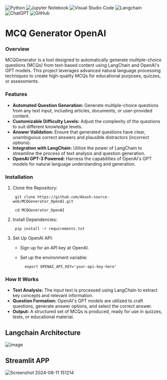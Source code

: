 
![Python](https://img.shields.io/badge/python-3670A0?style=for-the-badge&logo=python&logoColor=ffdd54)
![Jupyter Notebook](https://img.shields.io/badge/jupyter-%23FA0F00.svg?style=for-the-badge&logo=jupyter&logoColor=white)
![Visual Studio Code](https://img.shields.io/badge/Visual%20Studio%20Code-0078d7.svg?style=for-the-badge&logo=visual-studio-code&logoColor=white)
![Langchain](https://img.shields.io/badge/langchain-1C3C3C?style=for-the-badge&logo=langchain&logoColor=white)
![ChatGPT](https://img.shields.io/badge/OpenAI-412991.svg?style=for-the-badge&logo=OpenAI&logoColor=white)
![GitHub](https://img.shields.io/badge/github-%23121011.svg?style=for-the-badge&logo=github&logoColor=white)


# MCQ Generator OpenAI
### Overview
MCQGenerator is a tool designed to automatically generate multiple-choice questions (MCQs) from text-based content using LangChain and OpenAI's GPT models. This project leverages advanced natural language processing techniques to create high-quality MCQs for educational purposes, quizzes, or assessments.

### Features
* **Automated Question Generation:** Generate multiple-choice questions from any text input, including articles, documents, or user-provided content.
* **Customizable Difficulty Levels:** Adjust the complexity of the questions to suit different knowledge levels.
* **Answer Validation:** Ensure that generated questions have clear, unambiguous correct answers and plausible distractors (incorrect options).
* **Integration with LangChain:** Utilize the power of LangChain to streamline the process of text analysis and question generation.
* **OpenAI GPT-3 Powered:** Harness the capabilities of OpenAI's GPT models for natural language understanding and generation.

### Installation
1. Clone the Repository:
                                            
        git clone https://github.com/Akash-source-web/MCQGenerator_OpenAI.git

        cd MCQGenerator_OpenAI

2. Install Dependencies:
        
        pip install -r requirements.txt

3. Set Up OpenAI API:
    * Sign up for an API key at OpenAI.
    * Set up the environment variable:

            export OPENAI_API_KEY='your-api-key-here'
### How It Works
* **Text Analysis:** The input text is processed using LangChain to extract key concepts and relevant information.
* **Question Formation:** OpenAI's GPT models are utilized to craft questions, generate answer options, and select the correct answer.
* **Output:** A structured set of MCQs is produced, ready for use in quizzes, tests, or educational material.







## Langchain Architecture 

![image](https://github.com/user-attachments/assets/cc495cdc-1cad-4336-8c1b-4ab5d68d839f)

## Streamlit APP

![Screenshot 2024-08-11 151214](https://github.com/user-attachments/assets/b383eb74-975f-4328-bd11-85e8d8e76023)




